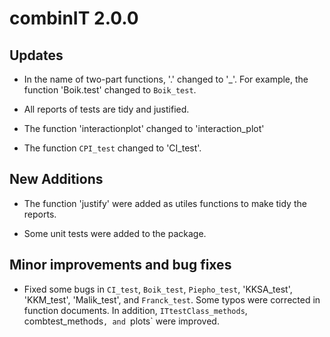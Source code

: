 combinIT 2.0.0
===========

Updates
-------
-    In the name of two-part functions, '.' changed to '_'. For example, the function
     'Boik.test' changed to `Boik_test`.

-    All reports of tests are tidy and justified.

-    The function 'interactionplot' changed to 'interaction_plot'

-    The function `CPI_test` changed to 'CI_test'.

New Additions
-------------

-   The function 'justify' were added as utiles functions to make tidy the reports.

-   Some unit tests were added to the package.


Minor improvements and bug fixes
--------------------------------

-   Fixed some bugs in `CI_test`, `Boik_test`, `Piepho_test`, 'KKSA_test', 'KKM_test',      'Malik_test', and `Franck_test`. Some typos were corrected in function documents. In     addition, `ITtestClass_methods`, combtest_methods`, and `plots` were improved. 
